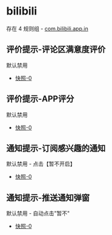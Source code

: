 # bilibili

存在 4 规则组 - [com.bilibili.app.in](/src/apps/com.bilibili.app.in.ts)

## 评价提示-评论区满意度评价

默认禁用

- [快照-0](https://i.gkd.li/import/13115189)

## 评价提示-APP评分

默认禁用

- [快照-0](https://i.gkd.li/import/13180746)

## 通知提示-订阅感兴趣的通知

默认禁用 - 点击【暂不开启】

- [快照-0](https://i.gkd.li/import/13399195)

## 通知提示-推送通知弹窗

默认禁用 - 自动点击"暂不"

- [快照-0](https://i.gkd.li/import/13600976)
